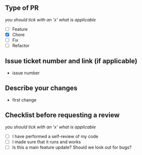 ## Type of PR

_you should tick with an 'x' what is applicable_

- [ ] Feature
- [x] Chore
- [ ] Fix
- [ ] Refactor

## Issue ticket number and link (if applicable)

- issue number

## Describe your changes

- first change

## Checklist before requesting a review

_you should tick with an 'x' what is applicable_

- [ ] I have performed a self-review of my code
- [ ] I made sure that it runs and works
- [ ] Is this a main feature update? Should we look out for bugs?
